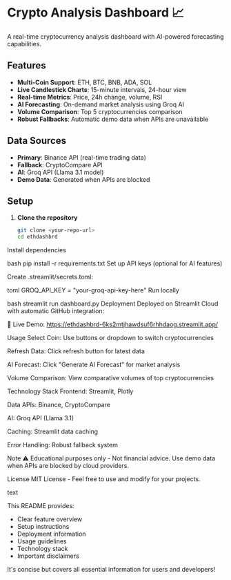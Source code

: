 # Crypto Analysis Dashboard 📈

A real-time cryptocurrency analysis dashboard with AI-powered forecasting capabilities.

## Features

- **Multi-Coin Support**: ETH, BTC, BNB, ADA, SOL
- **Live Candlestick Charts**: 15-minute intervals, 24-hour view
- **Real-time Metrics**: Price, 24h change, volume, RSI
- **AI Forecasting**: On-demand market analysis using Groq AI
- **Volume Comparison**: Top 5 cryptocurrencies comparison
- **Robust Fallbacks**: Automatic demo data when APIs are unavailable

## Data Sources

- **Primary**: Binance API (real-time trading data)
- **Fallback**: CryptoCompare API
- **AI**: Groq API (Llama 3.1 model)
- **Demo Data**: Generated when APIs are blocked

## Setup

1. **Clone the repository**
   ```bash
   git clone <your-repo-url>
   cd ethdashbrd

Install dependencies

bash
pip install -r requirements.txt
Set up API keys (optional for AI features)

Create .streamlit/secrets.toml:

toml
GROQ_API_KEY = "your-groq-api-key-here"
Run locally

bash
streamlit run dashboard.py
Deployment
Deployed on Streamlit Cloud with automatic GitHub integration:

🔗 Live Demo: https://ethdashbrd-6ks2mtjhawdsuf6rhhdaog.streamlit.app/

Usage
Select Coin: Use buttons or dropdown to switch cryptocurrencies

Refresh Data: Click refresh button for latest data

AI Forecast: Click "Generate AI Forecast" for market analysis

Volume Comparison: View comparative volumes of top cryptocurrencies

Technology Stack
Frontend: Streamlit, Plotly

Data APIs: Binance, CryptoCompare

AI: Groq API (Llama 3.1)

Caching: Streamlit data caching

Error Handling: Robust fallback system

Note
⚠️ Educational purposes only - Not financial advice. Use demo data when APIs are blocked by cloud providers.

License
MIT License - Feel free to use and modify for your projects.

text

This README provides:
- Clear feature overview
- Setup instructions
- Deployment information
- Usage guidelines
- Technology stack
- Important disclaimers

It's concise but covers all essential information for users and developers!